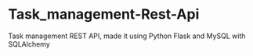 # Task_management-Rest-Api
Task management REST API, made it using Python Flask and MySQL with SQLAlchemy
